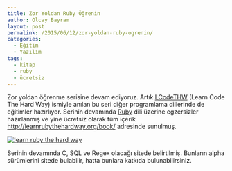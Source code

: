 ```yaml
---
title: Zor Yoldan Ruby Öğrenin
author: Olcay Bayram
layout: post
permalink: /2015/06/12/zor-yoldan-ruby-ogrenin/
categories:
  - Eğitim
  - Yazılım
tags:
  - kitap
  - ruby
  - ücretsiz
---
```

Zor yoldan öğrenme serisine devam ediyoruz. Artık <a href="http://learncodethehardway.org/" target="_blank">LCodeTHW</a> (Learn Code The Hard Way) ismiyle anılan bu seri diğer programlama dillerinde de eğitimler hazırlıyor. Serinin devamında <a href="https://www.ruby-lang.org/tr/" target="_blank">Ruby</a> dili üzerine egzersizler hazırlanmış ve yine ücretsiz olarak tüm içerik <a href="http://learnrubythehardway.org/book/" target="_blank">http://learnrubythehardway.org/book/</a> adresinde sunulmuş.

[<img src="http://i0.wp.com/otomatikmuhendis.com/wp-content/uploads/2015/06/learnRuby.png?fit=441%2C126" alt="learn ruby the  hard way" class="aligncenter size-full wp-image-217" srcset="http://i0.wp.com/otomatikmuhendis.com/wp-content/uploads/2015/06/learnRuby.png?resize=300%2C86 300w, http://i0.wp.com/otomatikmuhendis.com/wp-content/uploads/2015/06/learnRuby.png?w=441 441w" sizes="(max-width: 441px) 100vw, 441px" data-recalc-dims="1" />][1]

Serinin devamında C, SQL ve Regex olacağı sitede belirtilmiş. Bunların alpha sürümlerini sitede bulabilir, hatta bunlara katkıda bulunabilirsiniz.

 [1]: http://learnrubythehardway.org/book/